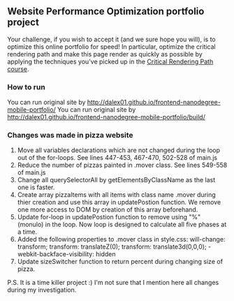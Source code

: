 ## Website Performance Optimization portfolio project

Your challenge, if you wish to accept it (and we sure hope you will), is to optimize this online portfolio for speed! In particular, optimize the critical rendering path and make this page render as quickly as possible by applying the techniques you've picked up in the [Critical Rendering Path course](https://www.udacity.com/course/ud884).

### How to run
You can run original site by http://dalex01.github.io/frontend-nanodegree-mobile-portfolio/
You can run original site by http://dalex01.github.io/frontend-nanodegree-mobile-portfolio/build/

### Changes was made in pizza website
1. Move all variables declarations which are not changed during the loop out of the for-loops. See lines 447-453, 467-470, 502-528 of main.js
2. Reduce the number of pizzas painted in .mover class. See lines 549-558 of main.js
3. Change all querySelectorAll by getElementsByClassName as the last one is faster.
4. Create array pizzaItems with all items with class name .mover during thier creation and use this array in updatePostion function. We remove one more access to DOM by creation of this array beforehand.
5. Update for-loop in updatePostion function to remove using "%" (monulo) in the loop. Now loop is designed to calculate all five phases at a time.
6. Added the following properties to .mover class in style.css:
  will-change: transform;
  transform: translateZ(0);
  transform: translate3d(0,0,0);
  -webkit-backface-visibility: hidden
 7. Update sizeSwitcher function to return percent during changing size of pizza.

P.S. It is a time killer project :) I'm not sure that I mention here all changes during my investigation.
